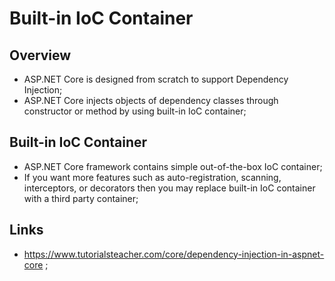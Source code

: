 # Built-in IoC Container

## Overview

- ASP.NET Core is designed from scratch to support Dependency Injection;
- ASP.NET Core injects objects of dependency classes through constructor or method by using built-in IoC container;

## Built-in IoC Container

- ASP.NET Core framework contains simple out-of-the-box IoC container;
- If you want more features such as auto-registration, scanning, interceptors, or decorators then you may replace built-in IoC container with a third party container;

## Links

- <https://www.tutorialsteacher.com/core/dependency-injection-in-aspnet-core> ;
